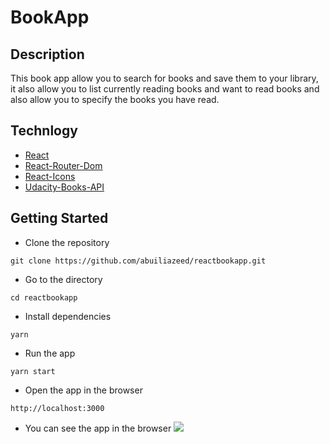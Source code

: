 # BookApp
## Description
This book app allow you to search for books and save them to your library, it also allow you to list currently reading books and want to read books and also allow you to specify the books you have read.

## Technlogy
- [React](https://reactjs.org/)
- [React-Router-Dom](https://reacttraining.com/react-router/web/guides/quick-start)
- [React-Icons](https://react-icons.netlify.com/)
- [Udacity-Books-API](https://reactnd-books-api.udacity.com)

## Getting Started
- Clone the repository 
```
git clone https://github.com/abuiliazeed/reactbookapp.git
```
- Go to the directory
```
cd reactbookapp
```
- Install dependencies
```
yarn
```
- Run the app
```
yarn start
```
- Open the app in the browser
```
http://localhost:3000
```
- You can see the app in the browser
![](https://i.imgur.com/ycTHBRX.png)
